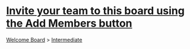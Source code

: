 # [Invite your team to this board using the Add Members button](https://trello.com/c/XJoGqr42/7-invite-your-team-to-this-board-using-the-add-members-button)

[Welcome Board](../README.md) > [Intermediate](README.md)





